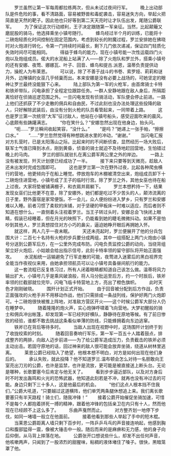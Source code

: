 　　罗兰虽然让第一军每周都拉练两次，但从未试过夜间行军。
　　晚上出动部队是件危险的事，看不清路面，容易被野兽和毒蛇袭击，容易迷失方向，举起火把简直是天然的靶子。因此他也只好等到第二天天亮时让才队伍出发，尾随公爵联军。
　　为了保证这次行动顺利，王子决定跟随第一军亲征。当然，比起颠簸又磨屁股的骑马，他选择乘坐小镇号随行。
　　蜂鸟经过半个月的训练，已能将十二磅炮轻质化时间控制在固定范围内，考虑到较长的附魔过程，罗兰安排她在拂晓时对火炮进行转化，令第一门持续时间最长，剩下几门依次递减，保证四门轻质化失效时间尽可能相同。
　　得益于蜂鸟的能力，现在小镇号能一次性运载四门火炮以及炮组成员。偌大的水泥船上站满了人——除了火炮队和罗兰外，搭乘小镇号的还有安娜、夜莺、娜娜瓦、叶子、回音、蜂鸟和提古.派恩，温蒂负责提供动力，操舵人为布莱恩。
　　可以说，除了不善于战斗的书卷、索罗娅、莉莉和谜月外，边陲镇的女巫几乎倾巢而出。本来安娜是没有必要上战场的，可她坚定的眼神让罗兰最终没能狠下心来。
　　陆上部队为第一军的火枪军，由首席骑士卡特和铁斧带队，闪电承担了全程定位跟踪任务。一群人安静地跟在敌人身后，所隔距离恰好在侦骑巡逻范围之外。一旦闪电发现有侦骑活动，军队便会停止前进。一路上他们还抓获了不少走散的佣兵和自由民，不过此刻也没办法处理这些投降的敌人，只好解除武装后，由没有分到火枪的队员看管起来，一同带着上路。
　　这也是罗兰第一次统领“大军”征讨敌人，他站在小镇号船头，感受迎面吹来的晨风，心底颇有些踌躇满志。
　　“你在笑什么？”安娜忽然出现在他身边，抬头问。
　　“呃……”罗兰瞬间收起笑容，“没什么。”
　　“是吗？”她递上一张手帕，“擦擦口水。”
　　“……”罗兰忽然觉得有种想跳进水里的冲动，“谢谢。”
　　当闪电汇报对方扎营时，已是太阳落山之际。比起来时的不间断侦查，显然经历一场大败后，联军士气值已降到冰点，刚到黄昏，侦查的骑士就迫不及待地赶回营地，生怕错过晚上的马肉。
　　罗兰的部队就驻扎在离公爵军两公里之外的岸边。
　　一路上没有被发现，歼灭计划便已经成功了一半。
　　接下来只要等到天微亮，趁敌人还未出发时完成包围即可。
　　这也是罗兰第一次在野外过夜，比起各种爬虫横行的营地，他更倾向于在船上睡觉。停放炮车的木棚被清空出来，炮组成员卸下十二磅炮住进营地，小镇号成了王子的临时行宫。除了罗兰之外，其他女巫也待在船上过夜。大家将垫被铺满棚子，和衣肩并肩躺下。
　　罗兰本想矜持一下，结果发现女巫们比他更不在意，除了安娜外，她们都是吃过不少苦头的人，颠沛流离的日子里，野外露宿是家常便饭。不一会儿，众人便纷纷进入梦乡，只有罗兰和安娜难以入睡。前者习惯了柔软的床铺，对于坚硬的甲板床一时难以适应，而后者则不知道在想什么，一直侧着头注视着罗兰。当王子转过头时，安娜总会飞快闭上眼睛，假装已经睡着，但在月光的映照下，仍能看到她的睫毛微微抖动。如果不是怕吵到其他人，罗兰真想捏住对方小巧的鼻尖，逼迫她睁开眼后再拥她入怀。
　　就这样，两人几乎一夜未眠。
　　天还未亮起时，罗兰便展开了他的分兵包围大计：二百七十名持有火枪的步兵要分成两组，其中一组搭配上两门火炮由小镇号分送到公爵军后方，在一公里外完成布防。闪电负责监控公爵的动向，当绕背组架立好火炮后，小姑娘会给出指示信号，此刻卡特率领的留守部队将开始正面强攻。
　　水泥船统一运输避免了行军走散的可能，夜莺进入迷雾后的黑白视界完全能当作夜视仪来用，由她承担领航员可以让小镇号具备昼间航行的能力。
　　这一套流程已反复练习过，所有人闭着眼睛都知道自己该怎么做。温蒂将风力输出扩大，小镇号几乎是乘风破浪般，将人马分批运至后方，约一个时辰后，铁斧率领的拦截部就位完毕，闪电飞临卡特营地上方，亮出了橙色旗帜。
　　此时天色才刚刚破晓。
　　围歼计划正式开始。
　　由于回音被分配到后方作战，负责正面强攻的火枪手并不用移动作战，他们只需排成一条战列线，保护好两门火炮即可。十二磅炮很快被推上阵地，对准敌方营区开火——这个时候公爵军大部分人仍在睡梦中。
　　随着隆隆的炮火声，实心炮弹呼啸着飞向营地。大梦初醒般的骑士和佣兵冲出帐篷，却发现第一军已经列好横队，静静待在原地等候。有了前日惨败的经验，谁都不敢去挑战这条看似单薄的防线，只能蜂拥着向东边逃窜。
　　铁斧已在背后等待多时。
　　当敌人出现在视野中时，这场围歼计划终于到了收拢绞索的时刻。
　　随着回音奏响行军乐，第一军一百五十人踏着鼓点，排成整齐的两排，向敌人迈步前进——为了给公爵军造成压力，负责截击的铁斧必须主动出击。若固守原地的话，回过神来的敌人很可能会放弃坐骑，绕道从树林里逃离。
　　莱恩公爵已经陷入了绝望，他根本想不明白，对方是如何出现在他们身后的。
　　承认失败，就此投降？他不知道罗兰.温布顿会怎么对待一名胆敢向王室亮出刀刃的公爵，也许是监禁，也许是流放，更可能是被直接送上断头台。无论是哪种，长歌要塞今后肯定与他无关了。
　　看到步步逼近部队，以及对方身后时不时发出轰鸣和火光的恐怖武器，他知道此刻若是不冲，就再也没有冲过去的可能。身边只剩下三十多人，这是他最后的机会。
　　“他们这点人根本挡不住我们，”公爵大吼道，“只要越过这道横阵，他们单凭两条腿休想追上来。我们离长歌要塞只有半天路程！骑士们，随我冲锋！”
　　接着公爵开始催促坐骑加速，可惜不是每个人都抱着拼死一搏的精神，跟着他冲锋的包括亲卫在内只有十人，然而他现在已经顾不上这么多了。
　　乐曲声戛然而止。
　　对方整齐划一地停下步伐，如同一堵墙一般立在他面前。
　　接着他看到那些人举起了手中的短木棍。
　　当莱恩公爵距离人墙只剩下百步时，一阵乒乒乓乓的声音接连响起，他感到胸口和腹部猛得一震，像被大锤击中一般。随后而来的是麻痹和无力感，他的身子向后仰倒，从马背上摔落在地。
　　公爵张开口想说些什么，却发不出任何声音，他咳嗽两声，只闻到了一股浓烈的甜腥味，粘稠的液体堵住了嗓子。很快，黑暗笼罩了他。